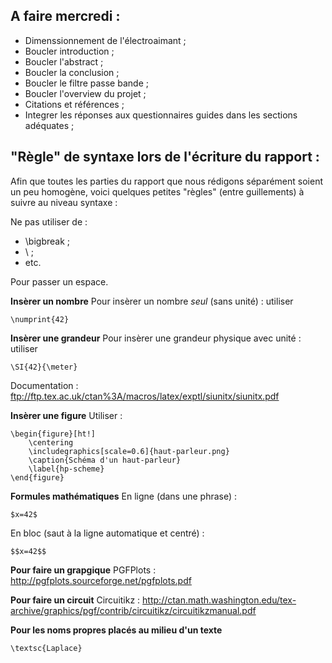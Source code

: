 A faire mercredi :
------------------

- Dimenssionnement de l'électroaimant ;
- Boucler introduction ;
- Boucler l'abstract ;
- Boucler la conclusion ;
- Boucler le filtre passe bande ;
- Boucler l'overview du projet ;
- Citations et références ;
- Integrer les réponses aux questionnaires guides dans les sections adéquates ;

"Règle" de syntaxe lors de l'écriture du rapport :
--------------------------------------------------
Afin que toutes les parties du rapport que nous rédigons séparément soient un peu homogène, voici quelques petites "règles" (entre guillements) à suivre au niveau syntaxe :

Ne pas utiliser de :
- \bigbreak ;
- \\ ;
- etc.

Pour passer un espace.

**Insèrer un nombre**
Pour insèrer un nombre *seul* (sans unité) : utiliser 
```
\numprint{42}
```

**Insèrer une grandeur**
Pour insèrer une grandeur physique avec unité : utiliser
```
\SI{42}{\meter}
```
Documentation : ftp://ftp.tex.ac.uk/ctan%3A/macros/latex/exptl/siunitx/siunitx.pdf

**Insèrer une figure**
Utiliser :

```
\begin{figure}[ht!]
	\centering
	\includegraphics[scale=0.6]{haut-parleur.png}
	\caption{Schéma d'un haut-parleur}
	\label{hp-scheme}
\end{figure}
```

**Formules mathématiques**
En ligne (dans une phrase) : 
```
$x=42$
```
En bloc (saut à la ligne automatique et centré) : 
```
$$x=42$$
```

**Pour faire un grapgique**
PGFPlots : http://pgfplots.sourceforge.net/pgfplots.pdf

**Pour faire un circuit**
Circuitikz : http://ctan.math.washington.edu/tex-archive/graphics/pgf/contrib/circuitikz/circuitikzmanual.pdf

**Pour les noms propres placés au milieu d'un texte**

```
\textsc{Laplace}
```



